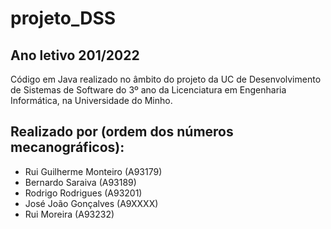 # projeto_DSS

## Ano letivo 201/2022
Código em Java realizado no âmbito do projeto da UC de Desenvolvimento de Sistemas de Software do 3º ano da Licenciatura em Engenharia Informática, na Universidade do Minho.

## Realizado por (ordem dos números mecanográficos):

- Rui Guilherme Monteiro (A93179)
- Bernardo Saraiva (A93189)
- Rodrigo Rodrigues (A93201)
- José João Gonçalves (A9XXXX)
- Rui Moreira (A93232)
